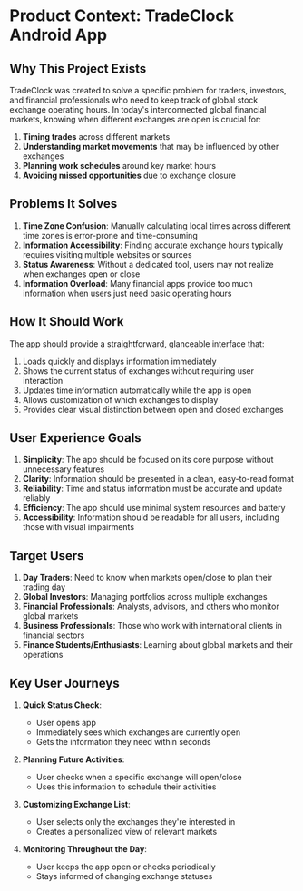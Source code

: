 # Product Context: TradeClock Android App

## Why This Project Exists

TradeClock was created to solve a specific problem for traders, investors, and financial professionals who need to keep track of global stock exchange operating hours. In today's interconnected global financial markets, knowing when different exchanges are open is crucial for:

1. **Timing trades** across different markets
2. **Understanding market movements** that may be influenced by other exchanges
3. **Planning work schedules** around key market hours
4. **Avoiding missed opportunities** due to exchange closure

## Problems It Solves

1. **Time Zone Confusion**: Manually calculating local times across different time zones is error-prone and time-consuming
2. **Information Accessibility**: Finding accurate exchange hours typically requires visiting multiple websites or sources
3. **Status Awareness**: Without a dedicated tool, users may not realize when exchanges open or close
4. **Information Overload**: Many financial apps provide too much information when users just need basic operating hours

## How It Should Work

The app should provide a straightforward, glanceable interface that:

1. Loads quickly and displays information immediately
2. Shows the current status of exchanges without requiring user interaction
3. Updates time information automatically while the app is open
4. Allows customization of which exchanges to display
5. Provides clear visual distinction between open and closed exchanges

## User Experience Goals

1. **Simplicity**: The app should be focused on its core purpose without unnecessary features
2. **Clarity**: Information should be presented in a clean, easy-to-read format
3. **Reliability**: Time and status information must be accurate and update reliably
4. **Efficiency**: The app should use minimal system resources and battery
5. **Accessibility**: Information should be readable for all users, including those with visual impairments

## Target Users

1. **Day Traders**: Need to know when markets open/close to plan their trading day
2. **Global Investors**: Managing portfolios across multiple exchanges
3. **Financial Professionals**: Analysts, advisors, and others who monitor global markets
4. **Business Professionals**: Those who work with international clients in financial sectors
5. **Finance Students/Enthusiasts**: Learning about global markets and their operations

## Key User Journeys

1. **Quick Status Check**:
   - User opens app
   - Immediately sees which exchanges are currently open
   - Gets the information they need within seconds

2. **Planning Future Activities**:
   - User checks when a specific exchange will open/close
   - Uses this information to schedule their activities

3. **Customizing Exchange List**:
   - User selects only the exchanges they're interested in
   - Creates a personalized view of relevant markets

4. **Monitoring Throughout the Day**:
   - User keeps the app open or checks periodically
   - Stays informed of changing exchange statuses